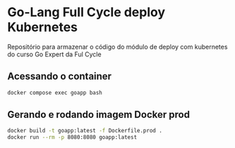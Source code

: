 # Go-Lang Full Cycle deploy Kubernetes
Repositório para armazenar o código do módulo de deploy com kubernetes do curso Go Expert da Ful Cycle

## Acessando o container
```bash
docker compose exec goapp bash
```

## Gerando e rodando imagem Docker prod
```bash
docker build -t goapp:latest -f Dockerfile.prod .
docker run --rm -p 8080:8080 goapp:latest
```